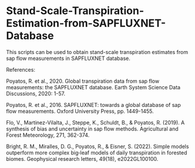 # Stand-Scale-Transpiration-Estimation-from-SAPFLUXNET-Database
This scripts can be used to obtain stand-scale transpiration estimates from sap flow measurements in SAPFLUXNET database.


References:

Poyatos, R. et al., 2020. Global transpiration data from sap flow measurements: the SAPFLUXNET database. Earth System Science Data Discussions, 2020: 1-57.

Poyatos, R. et al., 2016. SAPFLUXNET: towards a global database of sap flow measurements. Oxford University Press, pp. 1449-1455.

Flo, V., Martinez-Vilalta, J., Steppe, K., Schuldt, B., & Poyatos, R. (2019). A synthesis of bias and uncertainty in sap flow methods. Agricultural and Forest Meteorology, 271, 362-374.

Bright, R. M., Miralles, D. G., Poyatos, R., & Eisner, S. (2022). Simple models outperform more complex big‐leaf models of daily transpiration in forested biomes. Geophysical research letters, 49(18), e2022GL100100.
